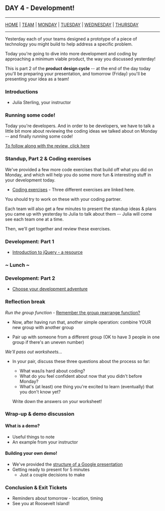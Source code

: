 ## DAY 4 - Development!

---

[HOME](https://witny-summer-guild-2018.github.io/) |
[TEAM](instructors.md) |
[MONDAY](https://witny-summer-guild-2018.github.io/monday) |
[TUESDAY](https://witny-summer-guild-2018.github.io/tuesday) |
[WEDNESDAY](https://witny-summer-guild-2018.github.io/wednesday) |
[THURSDAY](https://witny-summer-guild-2018.github.io/thursday)

---

Yesterday each of your teams designed a prototype of a piece of technology you might build to help address a specific problem.

Today you're going to dive into more development and coding by approaching a minimum viable product, the way you discussed yesterday!

This is part 2 of the **product design cycle** -- at the end of the day today you'll be preparing your presentation, and tomorrow (Friday) you'll be presenting your idea as a team!

### Introductions

* Julia Sterling, your instructor

### Running some code!

Today you're developers. And in order to be developers, we have to talk a little bit more about reviewing the coding ideas we talked about on Monday -- and finally running some code!

[To follow along with the review, click here](js_review.md)

### Standup, Part 2 & Coding exercises

We've provided a few more code exercises that build off what you did on Monday, and which will help you do some more fun & interesting stuff in your development today.

* [Coding exercises](day_4_exercise_1.md) - Three different exercises are linked here.

You should try to work on these with your coding partner.

Each team will also get a few minutes to present the standup ideas & plans you came up with yesterday to Julia to talk about them -- Julia will come see each team one at a time.

Then, we'll get together and review these exercises.

### Development: Part 1

* [Introduction to jQuery - a resource](day_4_exercise_2.md)

### ~ Lunch ~

### Development: Part 2

* [Choose your development adventure](day_4_exercise_3.md)


### Reflection break

*Run the group function* - [Remember the group rearrange function?](group_function.md)

* Now, after having run that, another simple operation: combine YOUR new group with another group

* Pair up with someone from a different group (OK to have 3 people in one group if there's an uneven number)

*We'll pass out worksheets...*

* In your pair, discuss these three questions about the process so far:

  * What was/is hard about coding?
  * What do you feel confident about now that you didn't before Monday?
  * What's (at least) one thing you're excited to learn (eventually) that you don't know yet?

  Write down the answers on your worksheet!


### Wrap-up & demo discussion

#### What is a demo?

* Useful things to note
* An example from your instructor

#### Building your own demo!

* We've provided the [structure of a Google presentation](google_presentation.md)
* Getting ready to present for 5 minutes
  * Just a couple decisions to make

### Conclusion & Exit Tickets

* Reminders about tomorrow - location, timing
* See you at Roosevelt Island!
